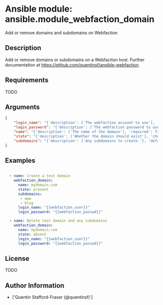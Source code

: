 # Ansible module: ansible.module_webfaction_domain


Add or remove domains and subdomains on Webfaction

## Description

Add or remove domains or subdomains on a Webfaction host. Further documentation at https://github.com/quentinsf/ansible-webfaction.

## Requirements

TODO

## Arguments

``` json
{
    "login_name": "{'description': ['The webfaction account to use'], 'required': True}",
    "login_password": "{'description': ['The webfaction password to use'], 'required': True}",
    "name": "{'description': ['The name of the domain'], 'required': True}",
    "state": "{'description': ['Whether the domain should exist'], 'choices': ['present', 'absent'], 'default': 'present'}",
    "subdomains": "{'description': ['Any subdomains to create.'], 'default': []}",
}
```

## Examples


``` yaml

  - name: Create a test domain
    webfaction_domain:
      name: mydomain.com
      state: present
      subdomains:
       - www
       - blog
      login_name: "{{webfaction_user}}"
      login_password: "{{webfaction_passwd}}"

  - name: Delete test domain and any subdomains
    webfaction_domain:
      name: mydomain.com
      state: absent
      login_name: "{{webfaction_user}}"
      login_password: "{{webfaction_passwd}}"


```

## License

TODO

## Author Information
  - ['Quentin Stafford-Fraser (@quentinsf)']
